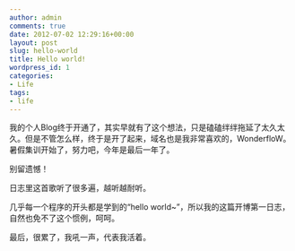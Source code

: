 ```yaml
---
author: admin
comments: true
date: 2012-07-02 12:29:16+00:00
layout: post
slug: hello-world
title: Hello world!
wordpress_id: 1
categories:
- Life
tags:
- life
---
```


我的个人Blog终于开通了，其实早就有了这个想法，只是磕磕绊绊拖延了太久太久。但是不管怎么样，终于是开了起来，域名也是我非常喜欢的，WonderfloW。暑假集训开始了，努力吧，今年是最后一年了。

别留遗憾！

日志里这首歌听了很多遍，越听越耐听。

几乎每一个程序的开头都是学到的“hello world~”，所以我的这篇开博第一日志，自然也免不了这个惯例，呵呵。

最后，很累了，我吼一声，代表我活着。
